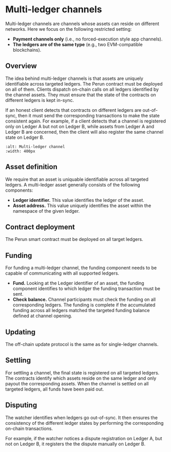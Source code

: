 # Multi-ledger channels

Multi-ledger channels are channels whose assets can reside on different networks.
Here we focus on the following restricted setting:
- **Payment channels only** (i.e., no forced-execution style app channels).
- **The ledgers are of the same type** (e.g., two EVM-compatible blockchains).

## Overview

The idea behind multi-ledger channels is that assets are uniquely identifiable across targeted ledgers.
The Perun contract must be deployed on all of them.
Clients dispatch on-chain calls on all ledgers identified by the channel assets.
They must ensure that the state of the contracts on different ledgers is kept in-sync.

If an honest client detects that contracts on different ledgers are out-of-sync, then it must send the corresponding transactions to make the state consistent again. For example, if a client detects that a channel is registered only on Ledger A but not on Ledger B, while assets from Ledger A and Ledger B are concerned, then the client will also register the same channel state on Ledger B.

```{image} ../images/multi_ledger_channel.png
:alt: Multi-ledger channel
:width: 400px
```

## Asset definition

We require that an asset is uniquable identifiable across all targeted ledgers.
A multi-ledger asset generally consists of the following components:

- **Ledger identifier.** This value identifies the ledger of the asset.
- **Asset address.** This value uniquely identifies the asset within the namespace of the given ledger.

## Contract deployment

The Perun smart contract must be deployed on all target ledgers.

## Funding

For funding a multi-ledger channel, the funding component needs to be capable of communicating with all supported ledgers.

- **Fund.** Looking at the Ledger identifier of an asset, the funding component identifies to which ledger the funding transaction must be sent.
- **Check balance.** Channel participants must check the funding on all corresponding ledgers. The funding is complete if the accumulated funding across all ledgers matched the targeted funding balance defined at channel opening.

## Updating

The off-chain update protocol is the same as for single-ledger channels.

## Settling

For settling a channel, the final state is registered on all targeted ledgers.
The contracts identify which assets reside on the same ledger and only payout the corresponding assets. When the channel is settled on all targeted ledgers, all funds have been paid out.

## Disputing

The watcher identifies when ledgers go out-of-sync. It then ensures the consistency of the different ledger states by performing the corresponding on-chain transactions.

For example, if the watcher notices a dispute registration on Ledger A, but not on Ledger B, it registers the the dispute manually on Ledger B.

